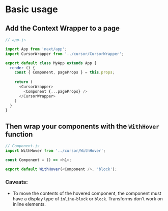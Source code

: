 # Basic usage

## Add the Context Wrapper to a page
```javascript
// app.js

import App from 'next/app';
import CursorWrapper from '../cursor/CursorWrapper';

export default class MyApp extends App {
  render () {
    const { Component, pageProps } = this.props;
    
    return (
      <CursorWrapper>
        <Component {...pageProps} />
      </CursorWrapper>
    )
  }
}
```

## Then wrap your components with the `WithHover` function
```javascript
// Component.js
import WithHover from '../cursor/WithHover';

const Component = () => <h1>;

export default WithHover(<Component />, 'block');
```


### Caveats:
- To move the contents of the hovered component, the component must have a display type of `inline-block` or `block`. Transforms don't work on inline elements.